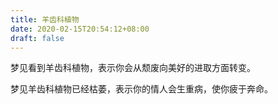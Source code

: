 ```yaml
---
title: 羊齿科植物
date: 2020-02-15T20:54:12+08:00
draft: false
---
```


梦见看到羊齿科植物，表示你会从颓废向美好的进取方面转变。

梦见羊齿科植物已经枯萎，表示你的情人会生重病，使你疲于奔命。